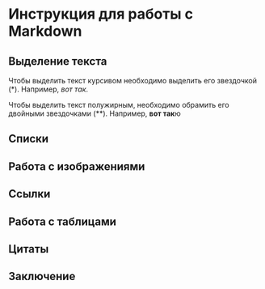 # Инструкция для работы с Markdown

## Выделение текста

Чтобы выделить текст курсивом необходимо выделить его звездочкой (*). Например, *вот так*.

Чтобы выделить текст полужирным, необходимо обрамить его двойными звездочками (**). Например, **вот так**ю

## Списки

## Работа с изображениями

## Ссылки

## Работа с таблицами

## Цитаты

## Заключение